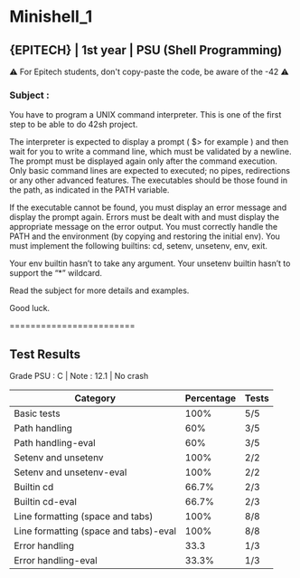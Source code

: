 # Minishell_1
## {EPITECH} | 1st year | PSU (Shell Programming)

⚠️ For Epitech students, don't copy-paste the code, be aware of the -42 ⚠️

### Subject : &nbsp;

You have to program a UNIX command interpreter.
This is one of the first step to be able to do 42sh project.

The interpreter is expected to display a prompt ( $> for example ) and then wait for you to write a command
line, which must be validated by a newline.
The prompt must be displayed again only after the command execution.
Only basic command lines are expected to executed; no pipes, redirections or any other advanced features.
The executables should be those found in the path, as indicated in the PATH variable.

If the executable cannot be found, you must display an error message and display the prompt again.
Errors must be dealt with and must display the appropriate message on the error output.
You must correctly handle the PATH and the environment (by copying and restoring the initial env).
You must implement the following builtins: cd, setenv, unsetenv, env, exit.

Your env builtin hasn’t to take any argument. Your unsetenv builtin hasn’t to support the “*” wildcard.

Read the subject for more details and examples.

Good luck.

========================

## Test Results
Grade PSU : C | Note : 12.1 | No crash

| Category                              | Percentage | Tests     |
|---------------------------------------|------------|-----------|
| Basic tests                           | 100%       | 5/5       |
| Path handling                         | 60%        | 3/5       |
| Path handling-eval                    | 60%        | 3/5       |
| Setenv and unsetenv                   | 100%       | 2/2       |
| Setenv and unsetenv-eval              | 100%       | 2/2       |
| Builtin cd                            | 66.7%      | 2/3       |
| Builtin cd-eval                       | 66.7%      | 2/3       |
| Line formatting (space and tabs)      | 100%       | 8/8       |
| Line formatting (space and tabs)-eval | 100%       | 8/8       |
| Error handling                        | 33.3       | 1/3       |
| Error handling-eval                   | 33.3%      | 1/3       |


<!--
| **End scores**                        | **21.6%**  | **11/51** | **Yes (7)** |
-->
